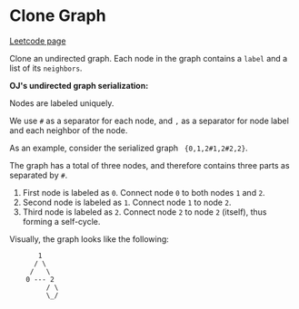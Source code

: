 # Clone Graph
[Leetcode page](https://leetcode.com/problems/clone-graph/description)

Clone an undirected graph. Each node in the graph contains a `label` and a
list of its `neighbors`.

  
**OJ's undirected graph serialization:**

Nodes are labeled uniquely.

We use `#` as a separator for each node, and `,` as a separator for node label
and each neighbor of the node.

As an example, consider the serialized graph ` {0,1,2#1,2#2,2}`.

The graph has a total of three nodes, and therefore contains three parts as
separated by `#`.

  1. First node is labeled as `0`. Connect node `0` to both nodes `1` and `2`.
  2. Second node is labeled as `1`. Connect node `1` to node `2`.
  3. Third node is labeled as `2`. Connect node `2` to node `2` (itself), thus forming a self-cycle.

Visually, the graph looks like the following:

    
    
           1
          / \
         /   \
        0 --- 2
             / \
             \_/
    


